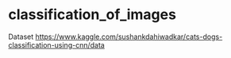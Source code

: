 # classification_of_images

Dataset
https://www.kaggle.com/sushankdahiwadkar/cats-dogs-classification-using-cnn/data
